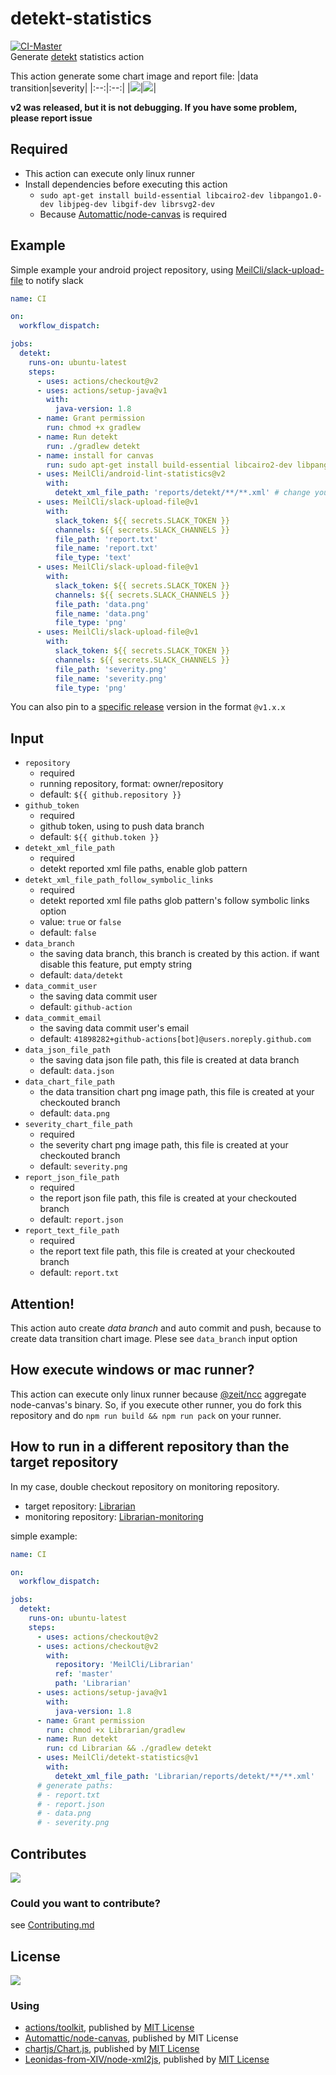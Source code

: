 # detekt-statistics
[![CI-Master](https://github.com/MeilCli/detekt-statistics/actions/workflows/ci-master.yml/badge.svg)](https://github.com/MeilCli/detekt-statistics/actions/workflows/ci-master.yml)  
Generate [detekt](https://github.com/detekt/detekt) statistics action

This action generate some chart image and report file:
|data transition|severity|
|:--:|:--:|
|![](/images/data.png)|![](/images/severity.png)|

**v2 was released, but it is not debugging. If you have some problem, please report issue**

## Required
- This action can execute only linux runner
- Install dependencies before executing this action
  - `sudo apt-get install build-essential libcairo2-dev libpango1.0-dev libjpeg-dev libgif-dev librsvg2-dev`
  - Because [Automattic/node-canvas](https://github.com/Automattic/node-canvas) is required

## Example
Simple example your android project repository, using [MeilCli/slack-upload-file](https://github.com/MeilCli/slack-upload-file) to notify slack
```yaml
name: CI

on:
  workflow_dispatch:

jobs:
  detekt:
    runs-on: ubuntu-latest
    steps:
      - uses: actions/checkout@v2
      - uses: actions/setup-java@v1
        with:
          java-version: 1.8
      - name: Grant permission
        run: chmod +x gradlew
      - name: Run detekt
        run: ./gradlew detekt
      - name: install for canvas
        run: sudo apt-get install build-essential libcairo2-dev libpango1.0-dev libjpeg-dev libgif-dev librsvg2-dev
      - uses: MeilCli/android-lint-statistics@v2
        with:
          detekt_xml_file_path: 'reports/detekt/**/**.xml' # change your detekt result path
      - uses: MeilCli/slack-upload-file@v1
        with:
          slack_token: ${{ secrets.SLACK_TOKEN }}
          channels: ${{ secrets.SLACK_CHANNELS }}
          file_path: 'report.txt'
          file_name: 'report.txt'
          file_type: 'text' 
      - uses: MeilCli/slack-upload-file@v1
        with:
          slack_token: ${{ secrets.SLACK_TOKEN }}
          channels: ${{ secrets.SLACK_CHANNELS }}
          file_path: 'data.png'
          file_name: 'data.png'
          file_type: 'png'
      - uses: MeilCli/slack-upload-file@v1
        with:
          slack_token: ${{ secrets.SLACK_TOKEN }}
          channels: ${{ secrets.SLACK_CHANNELS }}
          file_path: 'severity.png'
          file_name: 'severity.png'
          file_type: 'png'
```
You can also pin to a [specific release](https://github.com/MeilCli/detekt-statistics/releases) version in the format `@v1.x.x`

## Input
- `repository`
  - required
  - running repository, format: owner/repository
  - default: `${{ github.repository }}`
- `github_token`
  - required
  - github token, using to push data branch
  - default: `${{ github.token }}`
- `detekt_xml_file_path`
  - required
  - detekt reported xml file paths, enable glob pattern
- `detekt_xml_file_path_follow_symbolic_links`
  - required
  - detekt reported xml file paths glob pattern's follow symbolic links option
  - value: `true` or `false`
  - default: `false`
- `data_branch`
  - the saving data branch, this branch is created by this action. if want disable this feature, put empty string
  - default: `data/detekt`
- `data_commit_user`
  - the saving data commit user
  - default: `github-action`
- `data_commit_email`
  - the saving data commit user's email
  - default: `41898282+github-actions[bot]@users.noreply.github.com`
- `data_json_file_path`
  - the saving data json file path, this file is created at data branch
  - default: `data.json`
- `data_chart_file_path`
  - the data transition chart png image path, this file is created at your checkouted branch
  - default: `data.png`
- `severity_chart_file_path`
  - required
  - the severity chart png image path, this file is created at your checkouted branch
  - default: `severity.png`
- `report_json_file_path`
  - required
  - the report json file path, this file is created at your checkouted branch
  - default: `report.json`
- `report_text_file_path`
  - required
  - the report text file path, this file is created at your checkouted branch
  - default: `report.txt`

## Attention!
This action auto create *data branch* and auto commit and push, because to create data transition chart image. Plese see `data_branch` input option

## How execute windows or mac runner?
This action can execute only linux runner because [@zeit/ncc](https://github.com/vercel/ncc) aggregate node-canvas's binary. So, if you execute other runner, you do fork this repository and do `npm run build && npm run pack` on your runner.

## How to run in a different repository than the target repository
In my case, double checkout repository on monitoring repository.

- target repository: [Librarian](https://github.com/MeilCli/Librarian)
- monitoring repository: [Librarian-monitoring](https://github.com/MeilCli/Librarian-monitoring)

simple example:
```yaml
name: CI

on:
  workflow_dispatch:

jobs:
  detekt:
    runs-on: ubuntu-latest
    steps:
      - uses: actions/checkout@v2
      - uses: actions/checkout@v2
        with:
          repository: 'MeilCli/Librarian'
          ref: 'master'
          path: 'Librarian'
      - uses: actions/setup-java@v1
        with:
          java-version: 1.8
      - name: Grant permission
        run: chmod +x Librarian/gradlew
      - name: Run detekt
        run: cd Librarian && ./gradlew detekt
      - uses: MeilCli/detekt-statistics@v1
        with:
          detekt_xml_file_path: 'Librarian/reports/detekt/**/**.xml'
      # generate paths:
      # - report.txt
      # - report.json
      # - data.png
      # - severity.png
```

## Contributes
[<img src="https://gist.github.com/MeilCli/f655528beb4b166019eb1115d2850e3c/raw/01276dfbee74956fc8e0f9ce9a1834fd0a1b1e88/metrics_contributors.svg">](https://github.com/MeilCli/detekt-statistics/graphs/contributors)

### Could you want to contribute?
see [Contributing.md](./.github/CONTRIBUTING.md)

## License
[<img src="https://gist.github.com/MeilCli/f655528beb4b166019eb1115d2850e3c/raw/01276dfbee74956fc8e0f9ce9a1834fd0a1b1e88/metrics_licenses.svg">](LICENSE.txt)

### Using
- [actions/toolkit](https://github.com/actions/toolkit), published by [MIT License](https://github.com/actions/toolkit/blob/master/LICENSE.md)
- [Automattic/node-canvas](https://github.com/Automattic/node-canvas), published by MIT License
- [chartjs/Chart.js](https://github.com/chartjs/Chart.js), published by [MIT License](https://github.com/chartjs/Chart.js/blob/master/LICENSE.md)
- [Leonidas-from-XIV/node-xml2js](https://github.com/Leonidas-from-XIV/node-xml2js), published by [MIT License](https://github.com/Leonidas-from-XIV/node-xml2js/blob/master/LICENSE)